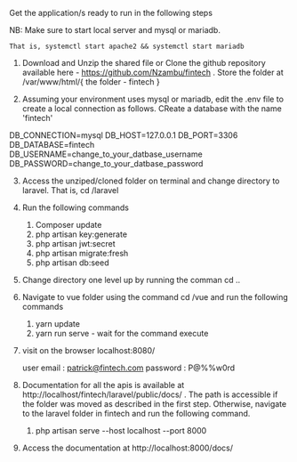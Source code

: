 Get the application/s ready to run in the following steps

NB: Make sure to start local server and mysql or mariadb. 

    That is, systemctl start apache2 && systemctl start mariadb

1. Download and Unzip the shared file or Clone the github repository available here - https://github.com/Nzambu/fintech . Store the folder at /var/www/html/{ the folder - fintech }

2. Assuming your environment uses mysql or mariadb, edit the .env file to create a local connection as follows. CReate a database with the name 'fintech'

DB_CONNECTION=mysql
DB_HOST=127.0.0.1
DB_PORT=3306
DB_DATABASE=fintech
DB_USERNAME=change_to_your_datbase_username
DB_PASSWORD=change_to_your_datbase_password

3. Access the unziped/cloned folder on terminal and change directory to laravel. That is, cd /laravel

4. Run the following commands

    1. Composer update
    2. php artisan key:generate
    3. php artisan jwt:secret
    4. php artisan migrate:fresh
    3. php artisan db:seed

5. Change directory one level up by running the comman cd ..

6. Navigate to vue folder using the command cd /vue and run the following commands

    1. yarn update
    2. yarn run serve - wait for the command execute

7. visit on the browser localhost:8080/

    user email : patrick@fintech.com
    password : P@%%w0rd

8. Documentation for all the apis is available at http://localhost/fintech/laravel/public/docs/ . The path is accessible if the folder was moved as described in the first step. Otherwise, navigate to the laravel folder in fintech and run the following command.

    1. php artisan serve --host localhost --port 8000

9. Access the documentation at http://localhost:8000/docs/